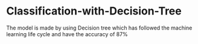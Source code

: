 # Classification-with-Decision-Tree
The model is made by using Decision tree  which has followed the machine learning life cycle and have the accuracy of 87% 
